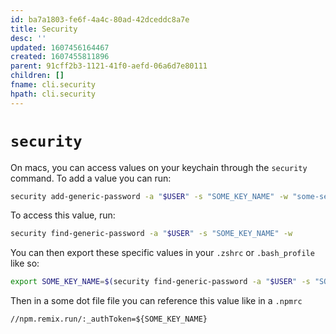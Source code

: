 ```yaml
---
id: ba7a1803-fe6f-4a4c-80ad-42dceddc8a7e
title: Security
desc: ''
updated: 1607456164467
created: 1607455811896
parent: 91cff2b3-1121-41f0-aefd-06a6d7e80111
children: []
fname: cli.security
hpath: cli.security
---
```

# `security`

On macs, you can access values on your keychain through the `security` command. To add a value you can run:

```sh
security add-generic-password -a "$USER" -s "SOME_KEY_NAME" -w "some-secret-value"
```

To access this value, run:

```sh
security find-generic-password -a "$USER" -s "SOME_KEY_NAME" -w
```

You can then export these specific values in your `.zshrc` or `.bash_profile` like so:

```sh
export SOME_KEY_NAME=$(security find-generic-password -a "$USER" -s "SOME_KEY_NAME" -w)
```

Then in a some dot file file you can reference this value like in a `.npmrc`

```
//npm.remix.run/:_authToken=${SOME_KEY_NAME}
```

